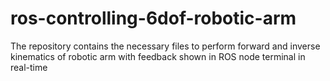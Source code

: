 # ros-controlling-6dof-robotic-arm
The repository contains the necessary files to perform forward and inverse kinematics of robotic arm with feedback shown in ROS node terminal in real-time
